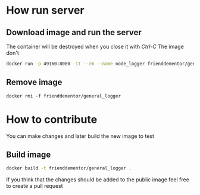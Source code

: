 # How run server

## Download image and run the server

The container will be destroyed when you close it with *Ctrl-C*
The image don't

```sh
docker run -p 49160:8080 -it --rm --name node_logger frienddementor/general_logger
```

## Remove image
```
docker rmi -f frienddementor/general_logger
```

# How to contribute

You can make changes and later build the new image to test

## Build image
```sh
docker build -t frienddementor/general_logger .
```

If you think that the changes should be added to the public image
feel free to create a pull request
